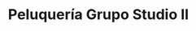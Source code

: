 ---
title: "Peluquería Grupo Studio II"
url: /sevilla/peluqueria-grupo-studio-ii/
shop: peluquería
---